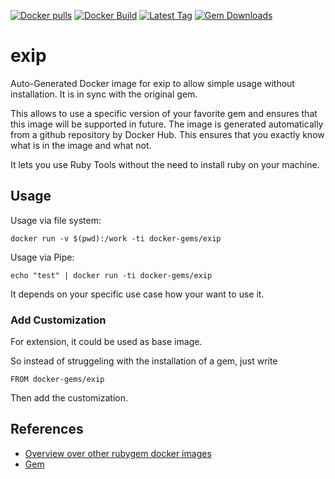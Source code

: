 [![Docker pulls](https://img.shields.io/docker/pulls/rubygem/exip.svg)](https://hub.docker.com/r/rubygem/exip/)
[![Docker Build](https://img.shields.io/docker/automated/rubygem/exip.svg)](https://hub.docker.com/r/rubygem/exip/)
[![Latest Tag](https://img.shields.io/github/tag/docker-rubygem/exip.svg)](https://hub.docker.com/r/rubygem/exip/)
[![Gem Downloads](https://img.shields.io/gem/dt/exip.svg)](https://rubygems.org/gems/exip/)
# exip

Auto-Generated Docker image for exip to allow simple usage without installation.
It is in sync with the original gem.

This allows to use a specific version of your favorite gem and ensures that this image will be supported in future.
The image is generated automatically from a github repository by Docker Hub.
This ensures that you exactly know what is in the image and what not.

It lets you use Ruby Tools without the need to install ruby on your machine.

## Usage

Usage via file system:

`docker run -v $(pwd):/work -ti docker-gems/exip`

Usage via Pipe:

`echo "test" | docker run -ti docker-gems/exip`

It depends on your specific use case how your want to use it.

### Add Customization

For extension, it could be used as base image.

So instead of struggeling with the installation of a gem, just write

`FROM docker-gems/exip`

Then add the customization.

## References

 - [Overview over other rubygem docker images](https://github.com/thinkbot/docker-rubygem)
 - [Gem](https://rubygems.org/gems/exip/)
